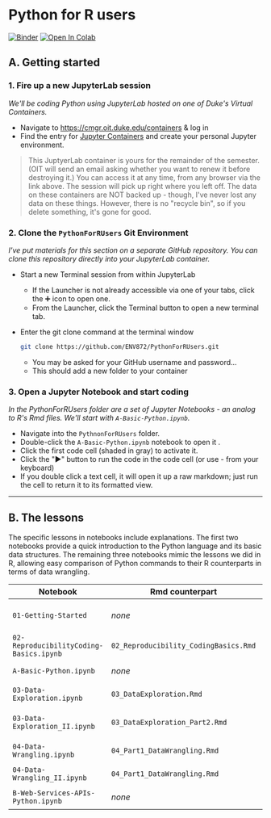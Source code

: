 # Python for R users

[![Binder](https://mybinder.org/badge_logo.svg)](https://mybinder.org/v2/gh/ENV872/PythonForRUsers/HEAD) [![Open In Colab](https://colab.research.google.com/assets/colab-badge.svg)](https://colab.research.google.com/github/env872/PythonForRUsers/)

## A. Getting started

### 1. Fire up a new JupyterLab session 

*We'll be coding Python using JupyterLab hosted on one of Duke's Virtual Containers.*

* Navigate to https://cmgr.oit.duke.edu/containers & log in
* Find the entry for [Jupyter Containers](https://cmgr.oit.duke.edu/containers/Jupyter) and create your personal Jupyter environment.

> This JuptyerLab container is yours for the remainder of the semester. (OIT will send an email asking whether you want to renew it before destroying it.) You can access it at any time, from any browser via the link above. The session will pick up right where you left off. The data on these containers are NOT backed up - though, I've never lost any data on these things. However, there is no "recycle bin", so if you delete something, it's gone for good.



### 2. Clone the `PythonForRUsers` Git Environment

*I've put materials for this section on a separate GitHub repository. You can clone this repository directly into your JupyterLab container.* 

* Start a new Terminal session from within JupyterLab

  * If the Launcher is not already accessible via one of your tabs, click the :heavy_plus_sign: icon to open one. 
  * From the Launcher, click the Terminal button to open a new terminal tab.

* Enter the git clone command at the terminal window

  ```bash
  git clone https://github.com/ENV872/PythonForRUsers.git
  ```

  * You may be asked for your GitHub username and password...
  * This should add a new folder to your container



### 3. Open a Jupyter Notebook and start coding

*In the PythonForRUsers folder are a set of Jupyter Notebooks - an analog to R's Rmd files. We'll start with `A-Basic-Python.ipynb`.*

* Navigate into the `PythnonForRUsers` folder.
* Double-click the `A-Basic-Python.ipynb` notebook to open it . 
* Click the first code cell (shaded in gray) to activate it.
* Click the "►" button to run the code in the code cell (or use <ctrl>-<enter> from your keyboard)
* If you double click a text cell, it will open it up a raw markdown; just run the cell to return it to its formatted view.

---



## B. The lessons

The specific lessons in notebooks include explanations. The first two notebooks provide a quick introduction to the Python language and its basic data structures. The remaining three notebooks mimic the lessons we did in R, allowing easy comparison of Python commands to their R counterparts in terms of data wrangling.  

| Notebook                                | Rmd counterpart                       | Topics                      |
| --------------------------------------- | ------------------------------------- | --------------------------- |
| `01-Getting-Started`                    | *none*                                | Quick tour of JupyterLab    |
| `02-ReproducibilityCoding-Basics.ipynb` | `02_Reproducibility_CodingBasics.Rmd` | Basics of Python...         |
| `A-Basic-Python.ipynb`                  | *none*                                | Basics of Python...         |
| `03-Data-Exploration.ipynb`             | `03_DataExploration.Rmd`              | Data Exploration            |
| `03-Data-Exploration_II.ipynb`          | `03_DataExploration_Part2.Rmd`        | Exploration & Visualization |
| `04-Data-Wrangling.ipynb`               | `04_Part1_DataWrangling.Rmd`          | Data Wrangling              |
| `04-Data-Wrangling_II.ipynb`            | `04_Part1_DataWrangling.Rmd`          | More Data Wrangling         |
| `B-Web-Services-APIs-Python.ipynb`      | *none*                                | Scraping data               |

 
